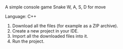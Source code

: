 A simple console game Snake
W, A, S, D for move

Language: C++

1. Download all the files (for example as a ZIP archive).
2. Create a new project in your IDE.
3. Import all the downloaded files into it.
4. Run the project.
